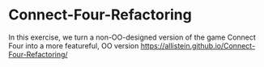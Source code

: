 # Connect-Four-Refactoring
In this exercise, we turn a non-OO-designed version of the game Connect Four into a more featureful, OO version
https://allistein.github.io/Connect-Four-Refactoring/

